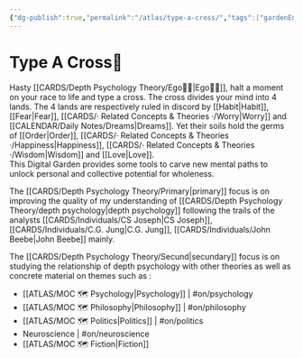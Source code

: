 ```yaml
---
{"dg-publish":true,"permalink":"/atlas/type-a-cross/","tags":["gardenEntry"],"created":"2023-01-02T16:17:52.012+01:00","updated":"2023-04-27T22:03:14.089+02:00"}
---
```


# Type A Cross💠 

Hasty [[CARDS/Depth Psychology Theory/Ego🙋‍♂️\|Ego🙋‍♂️]], halt a moment on your race to life and type a cross. 
The cross divides your mind into 4 lands. 
The 4 lands are respectively ruled in discord by [[Habit\|Habit]], [[Fear\|Fear]], [[CARDS/· Related Concepts & Theories ·/Worry\|Worry]] and [[CALENDAR/Daily Notes/Dreams\|Dreams]]. 
Yet their soils hold the germs of [[Order\|Order]], [[CARDS/· Related Concepts & Theories ·/Happiness\|Happiness]], [[CARDS/· Related Concepts & Theories ·/Wisdom\|Wisdom]] and [[Love\|Love]].  
This Digital Garden provides some tools to carve new mental paths to unlock personal and collective potential for wholeness. 

The [[CARDS/Depth Psychology Theory/Primary\|primary]] focus is on improving the quality of my understanding of [[CARDS/Depth Psychology Theory/depth psychology\|depth psychology]] following the trails of the analysts [[CARDS/Individuals/CS Joseph\|CS Joseph]], [[CARDS/Individuals/C.G. Jung\|C.G. Jung]], [[CARDS/Individuals/John Beebe\|John Beebe]] mainly. 

The [[CARDS/Depth Psychology Theory/Secund\|secundary]] focus is on studying the relationship of depth psychology with other theories as well as concrete material on themes such as : 

- [[ATLAS/MOC 🗺️ Psychology\|Psychology]] | #on/psychology 
- [[ATLAS/MOC 🗺️ Philosophy\|Philosophy]]  | #on/philosophy
- [[ATLAS/MOC 🗺️ Politics\|Politics]] | #on/politics 
- Neuroscience | #on/neuroscience 
- [[ATLAS/MOC 🗺️ Fiction\|Fiction]] 


<script type='text/javascript' src='https://storage.ko-fi.com/cdn/widget/Widget_2.js'></script><script type='text/javascript'>kofiwidget2.init('Support Me on Ko-fi', '#9428e0', 'P5P1KOUGQ');kofiwidget2.draw();</script> 